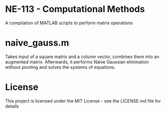 # NE-113 - Computational Methods
A compilation of MATLAB scripts to perform matrix operations
# naive_gauss.m
Takes input of a square matrix and a column vector, combines them into an augmented matrix. Afterwards, it performs Naïve Gaussian elimination without pivoting and solves the systems of equations.
# License
This project is licensed under the MIT License - see the LICENSE.md file for details
